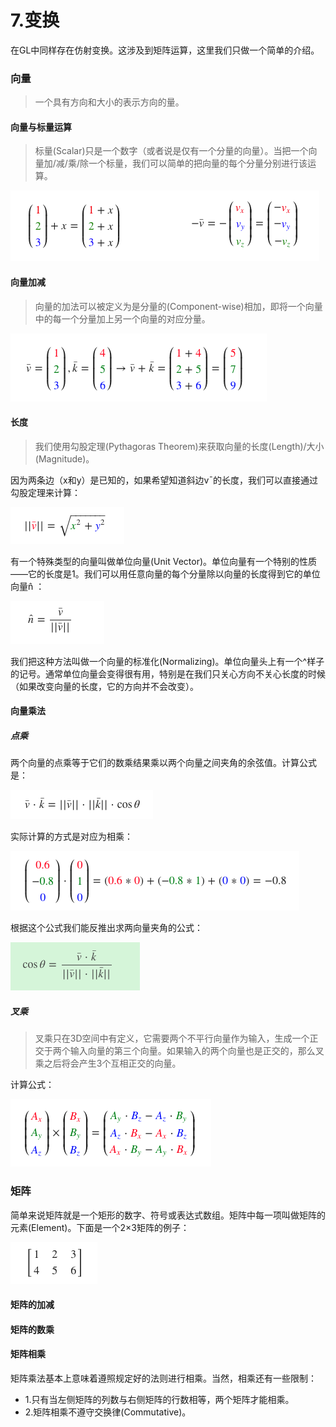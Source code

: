 # 7.变换

在GL中同样存在仿射变换。这涉及到矩阵运算，这里我们只做一个简单的介绍。

### 向量

> 一个具有方向和大小的表示方向的量。

#### 向量与标量运算

> 标量(Scalar)只是一个数字（或者说是仅有一个分量的向量）。当把一个向量加/减/乘/除一个标量，我们可以简单的把向量的每个分量分别进行该运算。

![向量与标量运算](https://github.com/CodeWicky/Learning-OpenGL/raw/master/%E5%85%A5%E9%97%A8/Pics/%E5%90%91%E9%87%8F%E4%B8%8E%E6%A0%87%E9%87%8F%E8%BF%90%E7%AE%97.png)

#### 向量加减

> 向量的加法可以被定义为是分量的(Component-wise)相加，即将一个向量中的每一个分量加上另一个向量的对应分量。

![向量加减](https://github.com/CodeWicky/Learning-OpenGL/raw/master/%E5%85%A5%E9%97%A8/Pics/%E5%90%91%E9%87%8F%E5%8A%A0%E5%87%8F.png)

#### 长度

> 我们使用勾股定理(Pythagoras Theorem)来获取向量的长度(Length)/大小(Magnitude)。


因为两条边（x和y）是已知的，如果希望知道斜边v¯的长度，我们可以直接通过勾股定理来计算：

![向量的长度](https://github.com/CodeWicky/Learning-OpenGL/raw/master/%E5%85%A5%E9%97%A8/Pics/%E5%90%91%E9%87%8F%E7%9A%84%E9%95%BF%E5%BA%A6.png)

有一个特殊类型的向量叫做单位向量(Unit Vector)。单位向量有一个特别的性质——它的长度是1。我们可以用任意向量的每个分量除以向量的长度得到它的单位向量n̂ ：

![单位向量](https://github.com/CodeWicky/Learning-OpenGL/raw/master/%E5%85%A5%E9%97%A8/Pics/%E5%8D%95%E4%BD%8D%E5%90%91%E9%87%8F.png)

我们把这种方法叫做一个向量的标准化(Normalizing)。单位向量头上有一个^样子的记号。通常单位向量会变得很有用，特别是在我们只关心方向不关心长度的时候（如果改变向量的长度，它的方向并不会改变）。

#### 向量乘法

##### 点乘

两个向量的点乘等于它们的数乘结果乘以两个向量之间夹角的余弦值。计算公式是：

![点乘公式](https://github.com/CodeWicky/Learning-OpenGL/raw/master/%E5%85%A5%E9%97%A8/Pics/%E7%82%B9%E4%B9%98%E5%85%AC%E5%BC%8F.png)

实际计算的方式是对应为相乘：

![点乘计算方式](https://github.com/CodeWicky/Learning-OpenGL/raw/master/%E5%85%A5%E9%97%A8/Pics/%E7%82%B9%E4%B9%98%E8%AE%A1%E7%AE%97%E6%96%B9%E5%BC%8F.png)

根据这个公式我们能反推出求两向量夹角的公式：

![夹角公式](https://github.com/CodeWicky/Learning-OpenGL/raw/master/%E5%85%A5%E9%97%A8/Pics/%E6%B1%82%E5%A4%B9%E8%A7%92%E5%85%AC%E5%BC%8F.png)

##### 叉乘

> 叉乘只在3D空间中有定义，它需要两个不平行向量作为输入，生成一个正交于两个输入向量的第三个向量。如果输入的两个向量也是正交的，那么叉乘之后将会产生3个互相正交的向量。

计算公式：

![叉乘公式](https://github.com/CodeWicky/Learning-OpenGL/raw/master/%E5%85%A5%E9%97%A8/Pics/%E5%8F%89%E4%B9%98%E8%AE%A1%E7%AE%97%E5%85%AC%E5%BC%8F.png)


### 矩阵

简单来说矩阵就是一个矩形的数字、符号或表达式数组。矩阵中每一项叫做矩阵的元素(Element)。下面是一个2×3矩阵的例子：

![矩阵](https://github.com/CodeWicky/Learning-OpenGL/raw/master/%E5%85%A5%E9%97%A8/Pics/%E7%9F%A9%E9%98%B5.png)

#### 矩阵的加减



#### 矩阵的数乘



#### 矩阵相乘

矩阵乘法基本上意味着遵照规定好的法则进行相乘。当然，相乘还有一些限制：

- 1.只有当左侧矩阵的列数与右侧矩阵的行数相等，两个矩阵才能相乘。
- 2.矩阵相乘不遵守交换律(Commutative)。







